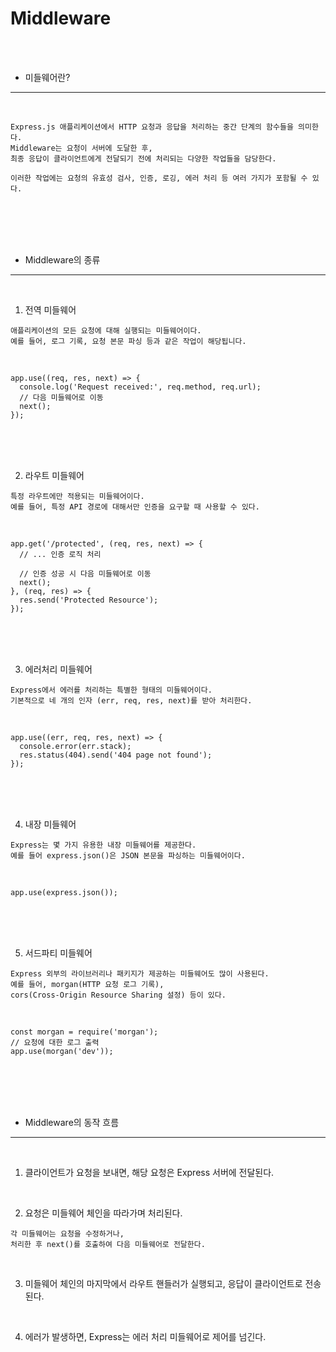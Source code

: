 # Middleware

<br /><br />

* 미들웨어란?
---

<br />

```
Express.js 애플리케이션에서 HTTP 요청과 응답을 처리하는 중간 단계의 함수들을 의미한다.
Middleware는 요청이 서버에 도달한 후,
최종 응답이 클라이언트에게 전달되기 전에 처리되는 다양한 작업들을 담당한다.

이러한 작업에는 요청의 유효성 검사, 인증, 로깅, 에러 처리 등 여러 가지가 포함될 수 있다.
```

<br />
<br />
<br />
<br />

* Middleware의 종류
---

<br />

1. 전역 미들웨어

```
애플리케이션의 모든 요청에 대해 실행되는 미들웨어이다.
예를 들어, 로그 기록, 요청 본문 파싱 등과 같은 작업이 해당됩니다.
```

<br />

```node
app.use((req, res, next) => {
  console.log('Request received:', req.method, req.url);
  // 다음 미들웨어로 이동
  next();
});
```

<br />
<br />
<br />

2. 라우트 미들웨어

```
특정 라우트에만 적용되는 미들웨어이다.
예를 들어, 특정 API 경로에 대해서만 인증을 요구할 때 사용할 수 있다.
```

<br />

```node
app.get('/protected', (req, res, next) => {
  // ... 인증 로직 처리

  // 인증 성공 시 다음 미들웨어로 이동
  next();
}, (req, res) => {
  res.send('Protected Resource');
});
```

<br />
<br />
<br />

3. 에러처리 미들웨어

```
Express에서 에러를 처리하는 특별한 형태의 미들웨어이다.
기본적으로 네 개의 인자 (err, req, res, next)를 받아 처리한다.
```

<br />

```node
app.use((err, req, res, next) => {
  console.error(err.stack);
  res.status(404).send('404 page not found');
});
```

<br />
<br />
<br />

4. 내장 미들웨어

```
Express는 몇 가지 유용한 내장 미들웨어를 제공한다.
예를 들어 express.json()은 JSON 본문을 파싱하는 미들웨어이다.
```

<br />

```node
app.use(express.json());
```

<br />
<br />
<br />

5. 서드파티 미들웨어

```
Express 외부의 라이브러리나 패키지가 제공하는 미들웨어도 많이 사용된다.
예를 들어, morgan(HTTP 요청 로그 기록),
cors(Cross-Origin Resource Sharing 설정) 등이 있다.
```

<br />

```node
const morgan = require('morgan');
// 요청에 대한 로그 출력
app.use(morgan('dev'));
```

<br />
<br />
<br />
<br />

* Middleware의 동작 흐름
---

<br />

1. 클라이언트가 요청을 보내면, 해당 요청은 Express 서버에 전달된다.

<br />

2. 요청은 미들웨어 체인을 따라가며 처리된다.

```
각 미들웨어는 요청을 수정하거나,
처리한 후 next()를 호출하여 다음 미들웨어로 전달한다.
```

<br />

3. 미들웨어 체인의 마지막에서 라우트 핸들러가 실행되고, 응답이 클라이언트로 전송된다.

<br />

4. 에러가 발생하면, Express는 에러 처리 미들웨어로 제어를 넘긴다.
